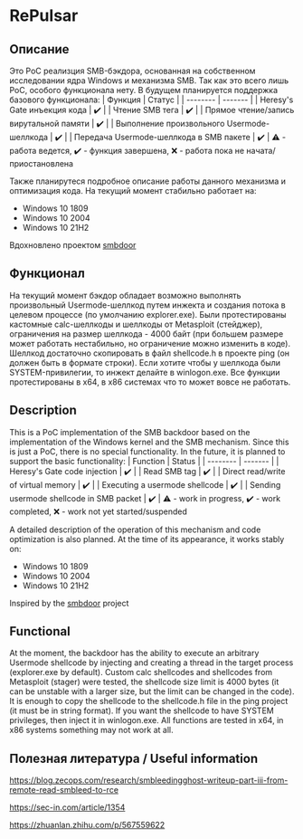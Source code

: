 # RePulsar
## Описание
Это PoC реализция SMB-бэкдора, основанная на собственном исследовании ядра Windows и механизма SMB. Так как это всего лишь PoC, особого функционала нету. В будущем планируется поддержка базового функционала:
| Функция  | Статус |
| -------- | ------- |
| Heresy's Gate инъекция кода  | :heavy_check_mark:   |
| Чтение SMB тега | :heavy_check_mark:     |
| Прямое чтение/запись вирутальной памяти    | :heavy_check_mark:    |
| Выполнение произвольного Usermode-шеллкода   | :heavy_check_mark:    |
| Передача Usermode-шеллкода в SMB пакете   | :heavy_check_mark:    |
:warning: - работа ведется, :heavy_check_mark: - функция завершена, :x: - работа пока не начата/приостановлена


Также планирутеся подробное описание работы данного механизма и оптимизация кода.
На текущий момент стабильно работает на:
- Windows 10 1809
- Windows 10 2004
- Windows 10 21H2

Вдохновлено проектом [smbdoor](https://github.com/loneicewolf/smbdoor)

## Функционал
На текущий момент бэкдор обладает возможно выполнять произвольный Usermode-шеллкод путем инжекта и создания потока в целевом процессе (по умолчанию explorer.exe). Были протестированы кастомные calc-шеллкоды и шеллкоды от Metasploit (стейджер), ограничения на размер шеллкода - 4000 байт (при большем размере может работать нестабильно, но ограничение можно изменить в коде). Шеллкод достаточно скопировать в файл shellcode.h в проекте ping (он должен быть в формате строки). Если хотите чтобы у шеллкода были SYSTEM-привилегии, то инжект делайте в winlogon.exe. Все функции протестированы в x64, в x86 системах что то может вовсе не работать. 

## Description
This is a PoC implementation of the SMB backdoor based on the implementation of the Windows kernel and the SMB mechanism. Since this is just a PoC, there is no special functionality. In the future, it is planned to support the basic functionality:
| Function | Status |
| -------- | ------- |
| Heresy's Gate code injection | :heavy_check_mark: |
| Read SMB tag | :heavy_check_mark: |
| Direct read/write of virtual memory | :heavy_check_mark: |
| Executing a usermode shellcode | :heavy_check_mark: |
| Sending usermode shellcode in SMB packet | :heavy_check_mark: |
:warning: - work in progress, :heavy_check_mark: - work completed, :x: - work not yet started/suspended


A detailed description of the operation of this mechanism and code optimization is also planned.
At the time of its appearance, it works stably on:
- Windows 10 1809
- Windows 10 2004
- Windows 10 21H2

Inspired by the [smbdoor](https://github.com/loneicewolf/smbdoor) project

## Functional
At the moment, the backdoor has the ability to execute an arbitrary Usermode shellcode by injecting and creating a thread in the target process (explorer.exe by default). Custom calc shellcodes and shellcodes from Metasploit (stager) were tested, the shellcode size limit is 4000 bytes (it can be unstable with a larger size, but the limit can be changed in the code). It is enough to copy the shellcode to the shellcode.h file in the ping project (it must be in string format). If you want the shellcode to have SYSTEM privileges, then inject it in winlogon.exe. All functions are tested in x64, in x86 systems something may not work at all.

## Полезная литература / Useful information
https://blog.zecops.com/research/smbleedingghost-writeup-part-iii-from-remote-read-smbleed-to-rce

https://sec-in.com/article/1354

https://zhuanlan.zhihu.com/p/567559622
 

